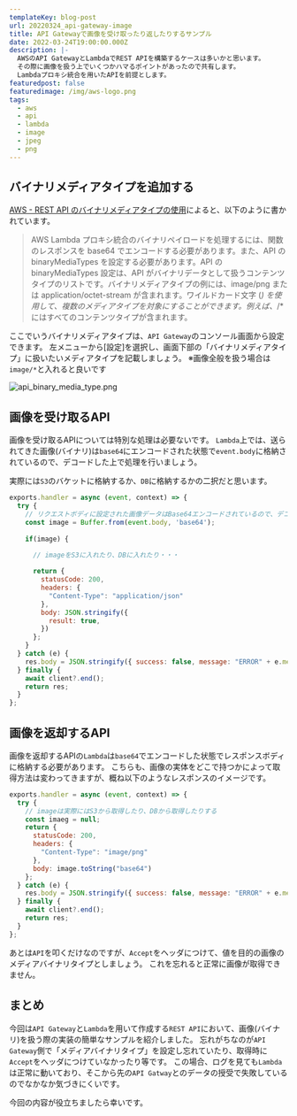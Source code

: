 ```yaml
---
templateKey: blog-post
url: 20220324_api-gateway-image
title: API Gatewayで画像を受け取ったり返したりするサンプル
date: 2022-03-24T19:00:00.000Z
description: |-
  AWSのAPI GatewayとLambdaでREST APIを構築するケースは多いかと思います。
  その際に画像を扱う上でいくつかハマるポイントがあったので共有します。
  Lambdaプロキシ統合を用いたAPIを前提とします。
featuredpost: false
featuredimage: /img/aws-logo.png
tags:
  - aws
  - api
  - lambda
  - image
  - jpeg
  - png
---
```


## バイナリメディアタイプを追加する
[AWS - REST API のバイナリメディアタイプの使用](https://docs.aws.amazon.com/ja_jp/apigateway/latest/developerguide/api-gateway-payload-encodings.html)によると、以下のように書かれています。

> AWS Lambda プロキシ統合のバイナリペイロードを処理するには、関数のレスポンスを base64 でエンコードする必要があります。また、API の binaryMediaTypes を設定する必要があります。API の binaryMediaTypes 設定は、API がバイナリデータとして扱うコンテンツタイプのリストです。バイナリメディアタイプの例には、image/png または application/octet-stream が含まれます。ワイルドカード文字 (*) を使用して、複数のメディアタイプを対象にすることができます。例えば、*/* にはすべてのコンテンツタイプが含まれます。

ここでいうバイナリメディアタイプは、`API Gateway`のコンソール画面から設定できます。
左メニューから[設定]を選択し、画面下部の「バイナリメディアタイプ」に扱いたいメディアタイプを記載しましょう。
※画像全般を扱う場合は`image/*`と入れると良いです

![api_binary_media_type.png](/img/api_binary_media_type.png "api_binary_media_type.png")

## 画像を受け取るAPI
画像を受け取るAPIについては特別な処理は必要ないです。
`Lambda`上では、送られてきた画像(バイナリ)は`base64`にエンコードされた状態で`event.body`に格納されているので、デコードした上で処理を行いましょう。

実際には`S3`のバケットに格納するか、`DB`に格納するかの二択だと思います。

```js
exports.handler = async (event, context) => {
  try {
    // リクエストボディに設定された画像データはBase64エンコードされているので、デコードする
    const image = Buffer.from(event.body, 'base64');
    
    if(image) {
      
      // imageをS3に入れたり、DBに入れたり・・・

      return {
        statusCode: 200,
        headers: {
          "Content-Type": "application/json"
        },
        body: JSON.stringify({
          result: true,
        })
      };
    }
  } catch (e) {
    res.body = JSON.stringify({ success: false, message: "ERROR" + e.message });
  } finally {
    await client?.end();
    return res;
  }
};
```

## 画像を返却するAPI
画像を返却するAPIの`Lambda`は`base64`でエンコードした状態でレスポンスボディに格納する必要があります。
こちらも、画像の実体をどこで持つかによって取得方法は変わってきますが、概ね以下のようなレスポンスのイメージです。

```js
exports.handler = async (event, context) => {
  try {
    // imageは実際にはS3から取得したり、DBから取得したりする
    const imaeg = null;
    return {
      statusCode: 200,
      headers: {
        "Content-Type": "image/png"
      },
      body: image.toString("base64")
    };
  } catch (e) {
    res.body = JSON.stringify({ success: false, message: "ERROR" + e.message });
  } finally {
    await client?.end();
    return res;
  }
};
```

あとは`API`を叩くだけなのですが、`Accept`をヘッダにつけて、値を目的の画像のメディアバイナリタイプとしましょう。
これを忘れると正常に画像が取得できません。

## まとめ
今回は`API Gateway`と`Lambda`を用いて作成する`REST API`において、画像(バイナリ)を扱う際の実装の簡単なサンプルを紹介しました。
忘れがちなのが`API Gateway`側で「メディアバイナリタイプ」を設定し忘れていたり、取得時に`Accept`をヘッダにつけていなかったり等です。
この場合、ログを見ても`Lambda`は正常に動いており、そこから先の`API Gatway`とのデータの授受で失敗しているのでなかなか気づきにくいです。

今回の内容が役立ちましたら幸いです。